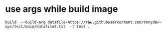 # use args while build image

```
build  --build-arg datafile=https://raw.githubusercontent.com/tonydev-ops/test/main/datafile2.txt  -t test .

```
